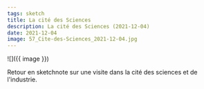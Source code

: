 ```yaml
---
tags: sketch
title: La cité des Sciences
description: La cité des Sciences (2021-12-04)
date: 2021-12-04
image: 57_Cite-des-Sciences_2021-12-04.jpg
---
```


![]({{ image }}) 


<p>
    Retour en sketchnote sur une visite dans la cité des sciences et de l'industrie.
</p>
